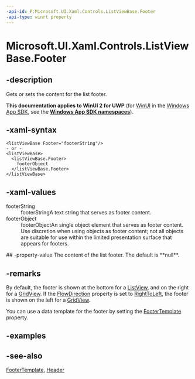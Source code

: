 ```yaml
---
-api-id: P:Microsoft.UI.Xaml.Controls.ListViewBase.Footer
-api-type: winrt property
---
```


<!-- Property syntax
public object Footer { get;  set; }
-->

# Microsoft.UI.Xaml.Controls.ListViewBase.Footer

## -description
Gets or sets the content for the list footer.

**This documentation applies to WinUI 2 for UWP** (for [WinUI](/windows/apps/winui/winui3/) in the [Windows App SDK](/windows/apps/windows-app-sdk/), see the **[Windows App SDK namespaces](/windows/windows-app-sdk/api/winrt/)**).

## -xaml-syntax
```xaml
<listViewBase Footer="footerString"/>
- or -
<listViewBase>
  <listViewBase.Footer>
    footerObject
  </listViewBase.Footer>
</listViewBase>

```


## -xaml-values
<dl><dt>footerString</dt><dd>footerStringA text string that serves as footer content.</dd>
<dt>footerObject</dt><dd>footerObjectAn single object element that serves as footer content. Use discretion when using objects as footer content; not all objects are suitable for use within the limited presentation surface that appears for footers.</dd>
</dl>
## -property-value
The content of the list footer. The default is **null**.

## -remarks
By default, the footer is shown at the bottom for a [ListView](listview.md), and on the right for a [GridView](gridview.md). If the [FlowDirection](../microsoft.ui.xaml/frameworkelement_flowdirection.md) property is set to [RightToLeft](../microsoft.ui.xaml/flowdirection.md), the footer is shown on the left for a [GridView](gridview.md).

You can use a data template for the footer by setting the [FooterTemplate](itemspresenter_footertemplate.md) property.

## -examples

## -see-also
[FooterTemplate](itemspresenter_footertemplate.md), [Header](listviewbase_header.md)
